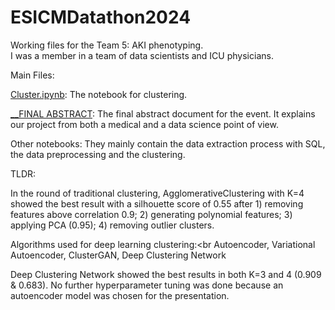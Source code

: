 # ESICMDatathon2024
Working files for the Team 5: AKI phenotyping. <br>
I was a member in a team of data scientists and ICU physicians.

Main Files:

[Cluster.ipynb](https://github.com/RyuMoro/ESICMDatathon2024/blob/ffc73707885e67223383c1781dd72e7d00818e86/Cluster.ipynb):
The notebook for clustering.

[__FINAL ABSTRACT](https://github.com/RyuMoro/ESICMDatathon2024/blob/ffc73707885e67223383c1781dd72e7d00818e86/__FINAL%20ABSTRACT%20-%20DATATHON%20FINALS%20-%20Exploring%20Acute%20Kidney%20Injury%20Complexity_%20Comparing%20Two%20Unsupervised%20Cluster%20Analysis%20Methods%20to%20Identify%20Phenotypic%20Patterns%20in%20Critical%20Care%20Patients.pdf):
The final abstract document for the event. It explains our project from both a medical and a data science point of view.

Other notebooks:
They mainly contain the data extraction process with SQL, the data preprocessing and the clustering.

TLDR:

In the round of traditional clustering, AgglomerativeClustering with K=4 showed the best result with a silhouette score of 0.55 after 1) removing features above correlation 0.9; 2) generating polynomial features; 3) applying PCA (0.95); 4) removing outlier clusters.

Algorithms used for deep learning clustering:<br
Autoencoder, Variational Autoencoder, ClusterGAN, Deep Clustering Network

Deep Clustering Network showed the best results in both K=3 and 4 (0.909 & 0.683).
No further hyperparameter tuning was done because an autoencoder model was chosen for the presentation.
